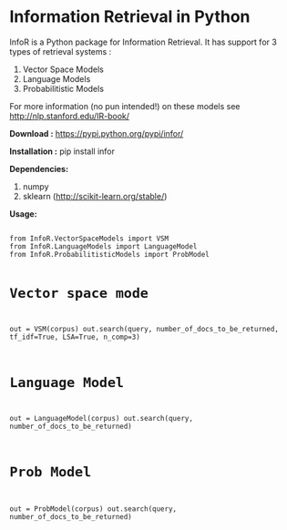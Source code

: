 Information Retrieval in Python
=====

InfoR is a Python package for Information Retrieval. It has support for 3 types of retrieval systems : 

1. Vector Space Models
2. Language Models
3. Probabilitistic Models

For more information (no pun intended!) on these models see http://nlp.stanford.edu/IR-book/

<b>Download :</b> https://pypi.python.org/pypi/infor/

<b>Installation :</b> pip install infor

<b> Dependencies:</b>

1. numpy
2. sklearn (http://scikit-learn.org/stable/)

<b> Usage:</b>

<code>
from InfoR.VectorSpaceModels import VSM
from InfoR.LanguageModels import LanguageModel
from InfoR.ProbabilitisticModels import ProbModel

# Vector space mode
out = VSM(corpus)
out.search(query, number_of_docs_to_be_returned, tf_idf=True, LSA=True, n_comp=3)

#  Language Model
out = LanguageModel(corpus)
out.search(query, number_of_docs_to_be_returned)

# Prob Model
out = ProbModel(corpus)
out.search(query, number_of_docs_to_be_returned)
</code>




